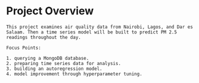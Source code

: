 #  Project Overview

    This project examines air quality data from Nairobi, Lagos, and Dar es Salaam. Then a time series model will be built to predict PM 2.5 readings throughout the day.

    Focus Points:

    1. querying a MongoDB database.
    2. preparing time series data for analysis.
    3. building an autoregression model.
    4. model improvement through hyperparameter tuning.
    
